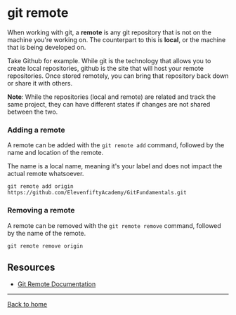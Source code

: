 # git remote

When working with git, a __remote__ is any git repository that is not on the machine you're working on. The counterpart to this is __local__, or the machine that is being developed on.

Take Github for example. While git is the technology that allows you to create local repositories, github is the site that will host your remote repositories. Once stored remotely, you can bring that repository back down or share it with others.

__Note__: While the repositories (local and remote) are related and track the same project, they can have different states if changes are not shared between the two.

### Adding a remote

A remote can be added with the `git remote add` command, followed by the name and location of the remote.

The name is a local name, meaning it's your label and does not impact the actual remote whatsoever.

```
git remote add origin https://github.com/ElevenfiftyAcademy/GitFundamentals.git
```

### Removing a remote

A remote can be removed with the `git remote remove` command, followed by the name of the remote.

```
git remote remove origin
```

## Resources

- [Git Remote Documentation](https://git-scm.com/docs/git-remote)

---
[Back to home](../README.md)
